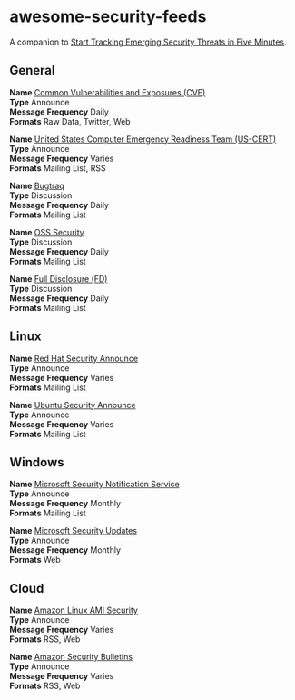 # awesome-security-feeds

A companion to [Start Tracking Emerging Security Threats in Five Minutes](https://computerlab.io/2017/05/03/start-tracking-emerging-security-threats-in-five-minutes/).

## General

**Name** [Common Vulnerabilities and Exposures (CVE)](https://cve.mitre.org/cve/)  
**Type** Announce  
**Message Frequency** Daily  
**Formats** Raw Data, Twitter, Web

**Name** [United States Computer Emergency Readiness Team (US-CERT)](https://www.us-cert.gov/mailing-lists-and-feeds)  
**Type** Announce  
**Message Frequency** Varies  
**Formats** Mailing List, RSS

**Name** [Bugtraq](http://www.securityfocus.com/archive/1/description#0.3.1)  
**Type** Discussion  
**Message Frequency** Daily  
**Formats** Mailing List

**Name** [OSS Security](http://www.openwall.com/lists/oss-security/)  
**Type** Discussion  
**Message Frequency** Daily  
**Formats** Mailing List

**Name** [Full Disclosure (FD)](https://nmap.org/mailman/listinfo/fulldisclosure)  
**Type** Discussion  
**Message Frequency** Daily  
**Formats** Mailing List

## Linux

**Name** [Red Hat Security Announce](https://www.redhat.com/mailman/listinfo/rhsa-announce)  
**Type** Announce  
**Message Frequency** Varies  
**Formats** Mailing List


**Name** [Ubuntu Security Announce](https://lists.ubuntu.com/mailman/listinfo/ubuntu-security-announce)  
**Type** Announce  
**Message Frequency** Varies  
**Formats** Mailing List

## Windows

**Name** [Microsoft Security Notification Service](https://technet.microsoft.com/en-us/security/dd252948.aspx)  
**Type** Announce  
**Message Frequency** Monthly  
**Formats** Mailing List

**Name** [Microsoft Security Updates](https://technet.microsoft.com/en-us/security/bulletins.aspx)  
**Type** Announce  
**Message Frequency** Monthly  
**Formats** Web

## Cloud

**Name** [Amazon Linux AMI Security](https://alas.aws.amazon.com/)  
**Type** Announce  
**Message Frequency** Varies  
**Formats** RSS, Web

**Name** [Amazon Security Bulletins](https://aws.amazon.com/security/security-bulletins/)  
**Type** Announce  
**Message Frequency** Varies  
**Formats** RSS, Web
